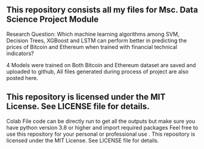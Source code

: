 ## This repository consists all my files for Msc. Data Science Project Module
Research Question: Which machine learning algorithms among SVM, Decision Trees, XGBoost and LSTM can perform better in predicting the prices of Bitcoin and Ethereum when trained with financial technical indicators?

4 Models were trained on Both Bitcoin and Ethereum dataset are saved and uploaded to github, All files generated during process of project are also posted here.

## This repository is licensed under the MIT License. See LICENSE file for details.
Colab File code can be directly run to get all the outputs but make sure you have python version 3.8 or higher and import required packages
Feel free to use this repository for your personal or professional use . This repository is licensed under the MIT License. See LICENSE file for details.

